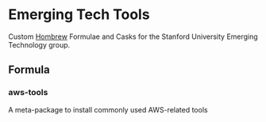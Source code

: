 # Emerging Tech Tools

Custom [Hombrew](brew.sh) Formulae and Casks for the Stanford University
Emerging Technology group.

## Formula

### aws-tools

A meta-package to install commonly used AWS-related tools








